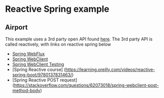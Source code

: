 # Reactive Spring example
## Airport
This example uses a 3rd party open API found [here](https://airport-web.appspot.com/api/docs/).
The 3rd party API is called reactively, with links on reactive spring below
- [Spring WebFlux](https://docs.spring.io/spring-framework/docs/current/reference/html/web-reactive.html#webflux)
- [Spring WebClient](https://www.baeldung.com/spring-5-webclient)
- [Spring WebClient Testing](https://www.learninjava.com/4-ways-to-test-webclient-mocking/)
- [Spring Reactive course] (https://learning.oreilly.com/videos/reactive-spring-boot/9780137831463/)
- [Spring Reactive POST request] (https://stackoverflow.com/questions/62073018/spring-webclient-post-method-body)
